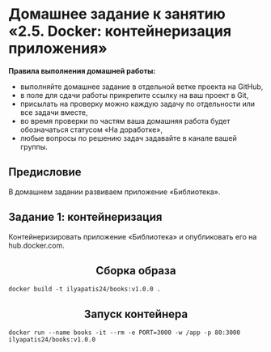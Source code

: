 # Домашнее задание к занятию «2.5. Docker: контейнеризация приложения»

**Правила выполнения домашней работы:** 
* выполняйте домашнее задание в отдельной ветке проекта на GitHub,
* в поле для сдачи работы прикрепите ссылку на ваш проект в Git,
* присылать на проверку можно каждую задачу по отдельности или все задачи вместе, 
* во время проверки по частям ваша домашняя работа будет обозначаться статусом «На доработке»,
* любые вопросы по решению задач задавайте в канале вашей группы.

## Предисловие
В домашнем задании развиваем приложение «Библиотека».

## Задание 1: контейнеризация

Контейнеризировать приложение «Библиотека» и опубликовать его на hub.docker.com.

 <h2 align="center">Сборка образа</h2>

```docker build -t ilyapatis24/books:v1.0.0 .```

<h2 align="center">Запуск контейнера</h2>

```docker run --name books -it --rm -e PORT=3000 -w /app -p 80:3000 ilyapatis24/books:v1.0.0```